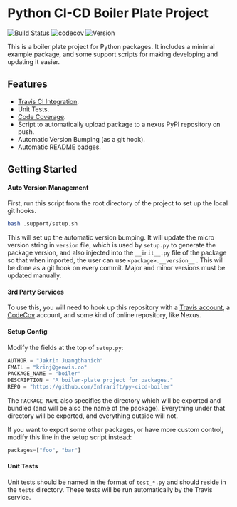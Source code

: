 # Python CI-CD Boiler Plate Project
[![Build Status](https://travis-ci.org/Infrarift/py-cicd-boiler.svg?branch=master)](https://travis-ci.org/Infrarift/py-cicd-boiler) [![codecov](https://codecov.io/gh/Infrarift/py-cicd-boiler/branch/master/graph/badge.svg)](https://codecov.io/gh/Infrarift/py-cicd-boiler) ![Version](https://img.shields.io/badge/version-0.3.32-333333.svg)

This is a boiler plate project for Python packages. It includes a minimal example package, and some support scripts for making developing and updating it easier.

## Features

- [Travis CI Integration](https://travis-ci.com).
- Unit Tests.
- [Code Coverage](https://codecov.io).
- Script to automatically upload package to a nexus PyPI repository on push.
- Automatic Version Bumping (as a git hook).
- Automatic README badges.

## Getting Started

#### Auto Version Management

First, run this script from the root directory of the project to set up the local git hooks.

```bash
bash .support/setup.sh
```

This will set up the automatic version bumping. It will update the micro version string in `version` file, which is used by `setup.py` to generate the package version, and also injected into the `__init__.py` file of the package so that when imported, the user can use `<package>.__version__` . This will be done as a git hook on every commit. Major and minor versions must be updated manually.

#### 3rd Party Services

To use this, you will need to hook up this repository with a [Travis account](travis-ci.org), a [CodeCov](https://codecov.io) account, and some kind of online repository, like Nexus.

#### Setup Config

Modify the fields at the top of `setup.py`:

```python
AUTHOR = "Jakrin Juangbhanich"
EMAIL = "krinj@genvis.co"
PACKAGE_NAME = "boiler"
DESCRIPTION = "A boiler-plate project for packages."
REPO = "https://github.com/Infrarift/py-cicd-boiler"
```

The `PACKAGE_NAME` also specifies the directory which will be exported and bundled (and will be also the name of the package). Everything under that directory will be exported, and everything outside will not.

If you want to export some other packages, or have more custom control, modify this line in the setup script instead:

```python
packages=["foo", "bar"]
```

#### Unit Tests

Unit tests should be named in the format of `test_*.py` and should reside in the `tests` directory. These tests will be run automatically by the Travis service.